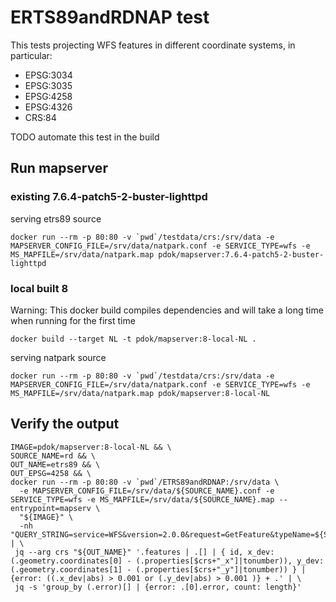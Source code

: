 # ERTS89andRDNAP test

This tests projecting WFS features in different coordinate systems, in particular:
- EPSG:3034
- EPSG:3035
- EPSG:4258
- EPSG:4326
- CRS:84

TODO automate this test in the build

## Run mapserver

### existing 7.6.4-patch5-2-buster-lighttpd

serving etrs89 source

```docker
docker run --rm -p 80:80 -v `pwd`/testdata/crs:/srv/data -e MAPSERVER_CONFIG_FILE=/srv/data/natpark.conf -e SERVICE_TYPE=wfs -e MS_MAPFILE=/srv/data/natpark.map pdok/mapserver:7.6.4-patch5-2-buster-lighttpd

```

### local built 8

Warning: This docker build compiles dependencies and will take a long time when running for the first time
```docker
docker build --target NL -t pdok/mapserver:8-local-NL .
```

serving natpark source

```docker
docker run --rm -p 80:80 -v `pwd`/testdata/crs:/srv/data -e MAPSERVER_CONFIG_FILE=/srv/data/natpark.conf -e SERVICE_TYPE=wfs -e MS_MAPFILE=/srv/data/natpark.map pdok/mapserver:8-local-NL
```

## Verify the output


```shell
IMAGE=pdok/mapserver:8-local-NL && \
SOURCE_NAME=rd && \
OUT_NAME=etrs89 && \
OUT_EPSG=4258 && \
docker run --rm -p 80:80 -v `pwd`/ETRS89andRDNAP:/srv/data \
  -e MAPSERVER_CONFIG_FILE=/srv/data/${SOURCE_NAME}.conf -e SERVICE_TYPE=wfs -e MS_MAPFILE=/srv/data/${SOURCE_NAME}.map --entrypoint=mapserv \
  "${IMAGE}" \
  -nh "QUERY_STRING=service=WFS&version=2.0.0&request=GetFeature&typeName=${SOURCE_NAME}&outputFormat=geojson&srsName=EPSG:${OUT_EPSG}" | \
 jq --arg crs "${OUT_NAME}" '.features | .[] | { id, x_dev: (.geometry.coordinates[0] - (.properties[$crs+"_x"]|tonumber)), y_dev: (.geometry.coordinates[1] - (.properties[$crs+"_y"]|tonumber)) } | {error: ((.x_dev|abs) > 0.001 or (.y_dev|abs) > 0.001 )} + .' | \
 jq -s 'group_by (.error)[] | {error: .[0].error, count: length}'
```

